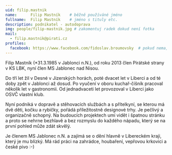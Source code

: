```yaml
---
uid: filip.mastnik 
name:      Filip Mastník   	# běžně používáné jméno
fullname:  Filip Mastník   	# jméno s tituly etc.
description: podnikatel - autodoprava
img: people/filip-mastnik.jpg # zakomentuj radek dokud není fotka
mail:
  - filip.mastnik@pirati.cz
profiles:
  facebook: https://www.facebook.com/fidoslav.broumovsky  # pokud nema, staci smazat tuto radku
---
```


Filip Mastník (*31.3.1985 v Jablonci n.N.), od roku 2013 člen Pirátské strany v KS LBK, nyní člen MS Jablonec nad Nisou.

Do tří let žil v Desné v Jizerských horách, poté dvacet let v Liberci a od té doby zpět v Jablonci až dosud. Po vyučení v oboru kuchař-číšník pracoval několik let v gastronomii. Od jednadvaceti let provozoval v Liberci jako OSVČ vlastní klub.

Nyní podniká v dopravě a stěhovacích službách a s přítelkyní, se kterou má dvě děti, kočku a rybičky, pořádá příležitostně designové trhy. Je pečlivý a organizačně schopný. Na budoucích projektech umí vidět i špatnou stránku a proto se nehrne bezhlavě a bez rozmyslu do každého nápadu, který se na první pohled může zdát skvělý.

Je členem MS Jablonec n.N. a zajímá se o dění hlavně v Libereckém kraji, který je mu blízký. Má rád práci na zahrádce, houbaření, vepřovou krkovici a české pivo :-)